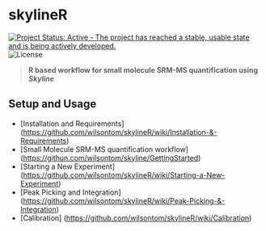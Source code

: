 # skylineR 
[![Project Status: Active - The project has reached a stable, usable state and is being actively developed.](http://www.repostatus.org/badges/latest/active.svg)](http://www.repostatus.org/#active) ![License](https://img.shields.io/badge/license-GNU%20GPL%20v3.0-blue.svg "GNU GPL v3.0")
> __R based workflow for small molecule SRM-MS quantification using _Skyline___


Setup and Usage
---
- [Installation and Requirements] (https://github.com/wilsontom/skylineR/wiki/Installation-&-Requirements)
- [Small Molecule SRM-MS quantification workflow] (https://githun.com/wilsontom/skyline/GettingStarted)
- [Starting a New Experiment] (https://github.com/wilsontom/skylineR/wiki/Starting-a-New-Experiment)
- [Peak Picking and Integration] (https://github.com/wilsontom/skylineR/wiki/Peak-Picking-&-Integration)
- [Calibration] (https://github.com/wilsontom/skylineR/wiki/Calibration)


